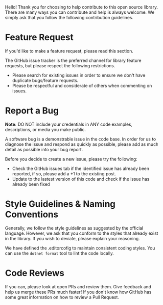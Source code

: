 Hello! Thank you for choosing to help contribute to this open source library. There are many ways you can contribute and help is always welcome. We simply ask that you follow the following contribution guidelines.

# Feature Request

If you'd like to make a feature request, please read this section.

The GitHub issue tracker is the preferred channel for library feature requests, but please respect the following restrictions.

- Please search for existing issues in order to ensure we don't have duplicate bugs/feature requests.
- Please be respectful and considerate of others when commenting on issues.

# Report a Bug

**Note:** DO NOT include your credentials in ANY code examples, descriptions, or media you make public.

A software bug is a demonstrable issue in the code base. In order for us to diagnose the issue and respond as quickly as possible, please add as much detail as possible into your bug report.

Before you decide to create a new issue, please try the following:

- Check the GitHub issues tab if the identified issue has already been reported, if so, please add a +1 to the existing post.
- Update to the lastest version of this code and check if the issue has already been fixed

# Style Guidelines & Naming Conventions

Generally, we follow the style guidelines as suggested by the official language. However, we ask that you conform to the styles that already exist in the library. If you wish to deviate, please explain your reasoning.

We have defined the .editorcofig to maintain consistent coding styles. You can use the `dotnet format` tool to lint the code locally.

# Code Reviews

If you can, please look at open PRs and review them. Give feedback and help us merge these PRs much faster! If you don't know how GitHub has some great information on how to review a Pull Request.

